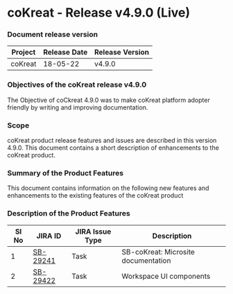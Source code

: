 # coKreat - Release v4.9.0 (Live)

### Document release version <a href="#document-release-version" id="document-release-version"></a>

| Project | Release Date | Release Version |
| ------- | ------------ | --------------- |
| coKreat | 18-05-22     | v4.9.0          |

### **Objectives of the coKreat release v4.9.0**

The Objective of coCkreat 4.9.0 was to make coKreat platform adopter friendly by writing and improving documentation.

### Scope

coKreat product release features and issues are described in this version 4.9.0. This document contains a short description of enhancements to the coKreat product.

### **Summary of the Product Features**&#x20;

This document contains information on the following new features and enhancements to the existing features of the coKreat product

### **Description of the Product Features**

| SI No | JIRA ID                                                           | JIRA Issue Type | Description                         |
| ----- | ----------------------------------------------------------------- | --------------- | ----------------------------------- |
| 1     | [SB-29241](https://project-sunbird.atlassian.net/browse/SB-29422) | Task            | SB-coKreat: Microsite documentation |
| 2     | [SB-29422](https://project-sunbird.atlassian.net/browse/SB-29422) | Task            | Workspace UI components             |

